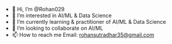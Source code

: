 - 👋 Hi, I’m @Rohan029
- 👀 I’m interested in AI/ML & Data Science
- 🌱 I’m currently learning & practitioner of AI/ML & Data Science
- 💞️ I’m looking to collaborate on AI/ML
- 📫 How to reach me Email: rohansutradhar35@gmail.com

<!---
Rohan029/Rohan029 is a ✨ special ✨ repository because its `README.md` (this file) appears on your GitHub profile.
You can click the Preview link to take a look at your changes.
--->

